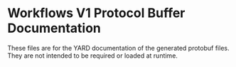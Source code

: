 # Workflows V1 Protocol Buffer Documentation

These files are for the YARD documentation of the generated protobuf files.
They are not intended to be required or loaded at runtime.

